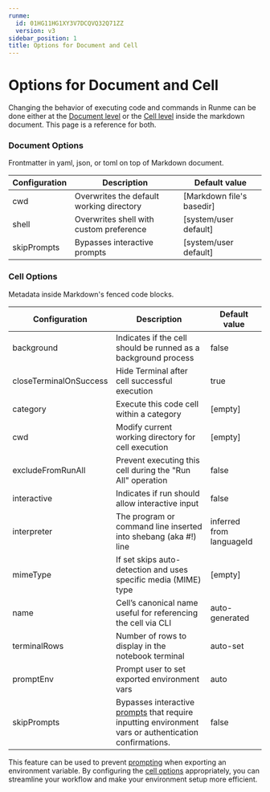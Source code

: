 ```yaml
---
runme:
  id: 01HG11HG1XY3V7DCQVQ32Q71ZZ
  version: v3
sidebar_position: 1
title: Options for Document and Cell
---
```


# Options for Document and Cell

Changing the behavior of executing code and commands in Runme can be done either at the [Document level](../configuration/document-level) or the [Cell level](../configuration/cell-level) inside the markdown document. This page is a reference for both.

### **Document Options**

Frontmatter in yaml, json, or toml on top of Markdown document.

| Configuration  | Description                              | Default value             |
| ------------- | ----------------------------------------- | ------------------------- |
| cwd           | Overwrites the default working directory  | [Markdown file's basedir] |
| shell         | Overwrites shell with custom preference   | [system/user default]     |
| skipPrompts   | Bypasses interactive prompts              | [system/user default]     |

### **Cell Options**

Metadata inside Markdown's fenced code blocks.

| Configuration          | Description                                                     | Default value            |
| ---------------------- | --------------------------------------------------------------- | ------------------------ |
| background             | Indicates if the cell should be runned as a background process  | false                    |
| closeTerminalOnSuccess | Hide Terminal after cell successful execution                   | true                     |
| category               | Execute this code cell within a category                        | [empty]                  |
| cwd                    | Modify current working directory for cell execution             | [empty]                  |
| excludeFromRunAll      | Prevent executing this cell during the "Run All" operation      | false                    |
| interactive            | Indicates if run should allow interactive input                 | false                    |
| interpreter            | The program or command line inserted into shebang (aka #!) line | inferred from languageId |
| mimeType               | If set skips auto-detection and uses specific media (MIME) type | [empty]                  |
| name                   | Cell’s canonical name useful for referencing the cell via CLI   | auto-generated           |
| terminalRows           | Number of rows to display in the notebook terminal              | auto-set                 |
| promptEnv              | Prompt user to set exported environment vars                    | auto                     |
| skipPrompts            | Bypasses interactive [prompts](../configuration/cell-level) that require inputting environment vars or authentication confirmations. |false     |

<Infobox type="sidenote" title="SkipPrompts">

This feature can be used to prevent [prompting](../configuration/document-level) when exporting an environment variable. By configuring the [cell options](../configuration/cell-level) appropriately, you can streamline your workflow and make your environment setup more efficient.

</Infobox>
